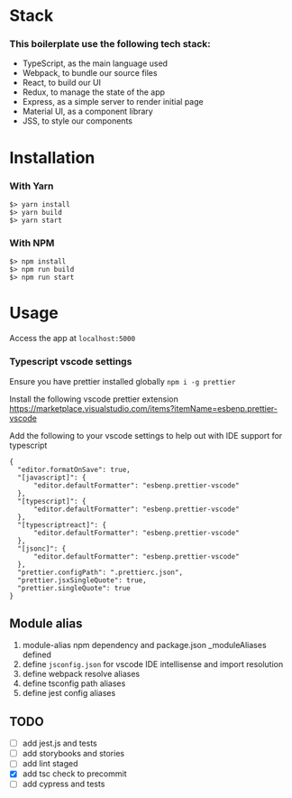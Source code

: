 # Stack

### This boilerplate use the following tech stack:

- TypeScript, as the main language used
- Webpack, to bundle our source files
- React, to build our UI
- Redux, to manage the state of the app
- Express, as a simple server to render initial page
- Material UI, as a component library
- JSS, to style our components

# Installation

### With Yarn

```
$> yarn install
$> yarn build
$> yarn start
```

### With NPM

```
$> npm install
$> npm run build
$> npm run start
```

# Usage

Access the app at `localhost:5000`

### Typescript vscode settings

Ensure you have prettier installed globally `npm i -g prettier`

Install the following vscode prettier extension https://marketplace.visualstudio.com/items?itemName=esbenp.prettier-vscode

Add the following to your vscode settings to help out with IDE support for typescript

```
{
  "editor.formatOnSave": true,
  "[javascript]": {
      "editor.defaultFormatter": "esbenp.prettier-vscode"
  },
  "[typescript]": {
      "editor.defaultFormatter": "esbenp.prettier-vscode"
  },
  "[typescriptreact]": {
      "editor.defaultFormatter": "esbenp.prettier-vscode"
  },
  "[jsonc]": {
      "editor.defaultFormatter": "esbenp.prettier-vscode"
  },
  "prettier.configPath": ".prettierc.json",
  "prettier.jsxSingleQuote": true,
  "prettier.singleQuote": true
}
```

## Module alias

1. module-alias npm dependency and package.json \_moduleAliases defined
1. define `jsconfig.json` for vscode IDE intellisense and import resolution
1. define webpack resolve aliases
1. define tsconfig path aliases
1. define jest config aliases

## TODO

- [ ] add jest.js and tests
- [ ] add storybooks and stories
- [ ] add lint staged
- [x] add tsc check to precommit
- [ ] add cypress and tests
